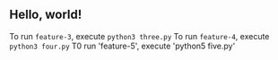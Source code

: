 ## Hello, world!

To run `feature-3`, execute `python3 three.py`
To run `feature-4`, execute `python3 four.py`
T0 run 'feature-5', execute 'python5 five.py'
